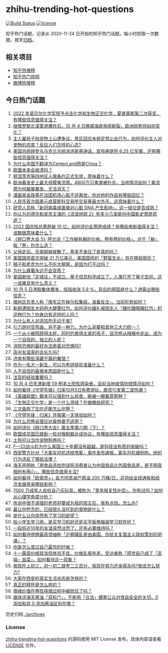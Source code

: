 # zhihu-trending-hot-questions

[![Build Status](https://github.com/justjavac/zhihu-trending-hot-questions/workflows/ci/badge.svg?branch=master)](https://github.com/justjavac/zhihu-trending-hot-questions/actions)
[![license](https://img.shields.io/github/license/justjavac/zhihu-trending-hot-questions)](https://github.com/justjavac/zhihu-trending-hot-questions/blob/master/LICENSE)

知乎热门话题，记录从 2020-11-24 日开始的知乎热门话题。每小时抓取一次数据，按天[归档](./archives)。

## 相关项目

- [知乎热搜榜](https://github.com/justjavac/zhihu-trending-top-search)
- [知乎热门视频](https://github.com/justjavac/zhihu-trending-hot-video)
- [微博热搜榜](https://github.com/justjavac/weibo-trending-hot-search)

## 今日热门话题

<!-- BEGIN -->
<!-- 最后更新时间 Thu Oct 06 2022 07:27:12 GMT+0800 (China Standard Time) -->

1. [2022 年诺贝尔化学奖授予点击化学和生物正交化学，夏普莱斯第二次获奖，有哪些信息值得关注？](https://www.zhihu.com/question/557810306)
1. [继俄罗斯北溪管道爆炸后，10 月 4 日挪威海底电缆断裂，欧洲局势将如何变化？](https://www.zhihu.com/question/557721933)
1. [主人雇轿子抬宠物上山遭争议，景区回应未规定禁止此行为，如何评价主人对宠物的态度？反应人们怎样的心态?](https://www.zhihu.com/question/557809697)
1. [美国总统拜登与乌克兰总统泽连斯基通话，宣布再提供 6.25 亿军援，还有哪些信息值得关注？](https://www.zhihu.com/question/557799825)
1. [为什么中国不翻译为CenterLand而是China？](https://www.zhihu.com/question/555469180)
1. [欧盟未来会崩溃吗？](https://www.zhihu.com/question/37574299)
1. [顿涅茨克等四地区入俄条约正式生效，意味着什么？](https://www.zhihu.com/question/557796073)
1. [欧洲暴发史上最大规模禽流感，4800万只禽类被扑杀，当地情况如何？禽流感为何屡屡暴发、无法消灭？](https://www.zhihu.com/question/557804465)
1. [漫画家金政基在法国机场心脏不适离世，你对他的作品有哪些回忆？](https://www.zhihu.com/question/557818741)
1. [人民币首次超美元成莫斯科交易所交易量最大外币，这意味着什么？](https://www.zhihu.com/question/557738944)
1. [研究人员称「新冠病毒或直接对心脏 DNA 产生影响」，这一结论是否成熟？](https://www.zhihu.com/question/557802160)
1. [你认为刘德华和吴京主演的《流浪地球 2》有多少几率能创中国影史票房奇迹？](https://www.zhihu.com/question/550730872)
1. [2022 国庆档总票房破 10 亿，如何评价此票房成绩？有哪些电影值得关注？该数据意味着什么？](https://www.zhihu.com/question/557650080)
1. [《脱口秀大会 5》呼兰说「工作躺有躺的价格，卷有卷的价格」，对于「躺」和「卷」你怎么选？](https://www.zhihu.com/question/557671984)
1. [父母走后，兄弟姐妹就散了，基本不来往了是真的吗？](https://www.zhihu.com/question/452496602)
1. [美国国债首次突破 31 万亿美元，美国国债的「野蛮生长」存在哪些隐忧？](https://www.zhihu.com/question/557803018)
1. [狮子和老虎为什么不吃大猩猩，是因为打不过吗？](https://www.zhihu.com/question/554985677)
1. [为什么蜂蜜永远不会变质？](https://www.zhihu.com/question/381307807)
1. [爱因斯坦「定域论」不成立，量子信息科学成立了，人类打开了量子空间，这一成果具有什么意义？](https://www.zhihu.com/question/557732508)
1. [10 月 5 日港股集体爆发，恒指收涨 5.9 %，背后的原因是什么？透露出哪些信息？](https://www.zhihu.com/question/557807933)
1. [俄地区负责人称「俄军正在赫尔松集结，准备反击」，当前形势如何？](https://www.zhihu.com/question/557818740)
1. [新郎遭陌生大妈抱大腿要红包，如何评价婚礼被陌生人「蹭吃蹭喝蹭红包」的这种行为？你身边有这样的人吗？](https://www.zhihu.com/question/557733856)
1. [为什么有人对添加剂无动于衷?](https://www.zhihu.com/question/557449199)
1. [引力是时空弯曲，并不是一种力，为什么非要和其他三大力统一？](https://www.zhihu.com/question/333600411)
1. [一个从小被照顾得太好，同时约束得太紧的孩子，该怎样从襁褓中走出，成为一个自信的，独立的人呢？](https://www.zhihu.com/question/556768362)
1. [消除恐惧的最好办法是面对恐惧吗?](https://www.zhihu.com/question/354168630)
1. [高中友谊真的会长久吗?](https://www.zhihu.com/question/557521702)
1. [济南有哪些深藏不露的餐馆？](https://www.zhihu.com/question/24877105)
1. [作为一名大一新生，可以为考研提前准备什么？](https://www.zhihu.com/question/51364870)
1. [人不自信的最根本原因是什么？](https://www.zhihu.com/question/22996751)
1. [法官的经验重要吗？](https://www.zhihu.com/question/303089606)
1. [10 月 4 日天津新增 59 例本土阳性感染者，目前当地疫情防控情况如何？](https://www.zhihu.com/question/557738968)
1. [如何看待《守望先锋》归来10月5日免费游玩，能否引发第二波热潮？](https://www.zhihu.com/question/537416263)
1. [《英雄联盟》脚本可以强到什么程度，能被一眼看穿那种？](https://www.zhihu.com/question/273718959)
1. [「生物正交化学」是一个什么领域？在做哪些研究？](https://www.zhihu.com/question/35989109)
1. [三文鱼除了生吃还能怎么吃啊？](https://www.zhihu.com/question/270055598)
1. [《守望先锋：归来》开服第一天体验如何？](https://www.zhihu.com/question/557686923)
1. [为什么恐怖谷理论对奥特曼不适用？](https://www.zhihu.com/question/335617966)
1. [如何评价《脱口秀大会》第五季第六期（下）？](https://www.zhihu.com/question/557827709)
1. [欧盟成员国已就新一轮对俄制裁达成协议，有哪些信息值得关注？](https://www.zhihu.com/question/557814970)
1. [土狗可以当作宠物狗养吗？](https://www.zhihu.com/question/333464236)
1. [F—22战斗机为什么美国三十年都没有超越，是科技没有质的突破吗？](https://www.zhihu.com/question/512936281)
1. [西安警方针对「大客车司机违规甩客」事件发布通报，客车司机被刑拘，他的行为违反了哪些法律？](https://www.zhihu.com/question/557798472)
1. [海天声明称「用食品添加剂误导消费者认为中国食品比外国食品差，是不明真相别有用心」，哪些信息值得关注?](https://www.zhihu.com/question/557679215)
1. [如何看待「欧佩克+」各方同意减产原油 200 万桶/日，这将给全球通胀和经济发展带来哪些影响？](https://www.zhihu.com/question/557840936)
1. [7000 万成年人会给自己买玩具，被称为「童年报复性补偿」，你有过吗？如何从心理学角度分析？](https://www.zhihu.com/question/557759707)
1. [传说中很不讲理的老师将要成为我的班主任，我有点怕，怎么办?](https://www.zhihu.com/question/557829744)
1. [最让你怀念的，已经很久没吃到的食物是什么？](https://www.zhihu.com/question/555384027)
1. [是什么让你突然有了学习的欲望？](https://www.zhihu.com/question/369033564)
1. [给小学生学习用，是买学习机好还是买平板电脑装学习软件好？](https://www.zhihu.com/question/349279157)
1. [一段将近10年的友谊突然淡然了，还有必要维持吗？](https://www.zhihu.com/question/557815746)
1. [如何看待伊朗最高领袖称「近期骚乱是由美国、伪犹太复国主义政权策划的阴谋」？](https://www.zhihu.com/question/557816328)
1. [你是怎么度过自己最穷的时候？](https://www.zhihu.com/question/557829650)
1. [十一露营价格猛涨但体验不佳，价格乱服务差，受访者称「感觉自己成了『高端』韭菜」，如何看待这一现象？](https://www.zhihu.com/question/557601308)
1. [我现在上初三，初一初二就考二三百分，我现在努力还来得及吗?我该怎么努力?](https://www.zhihu.com/question/557739373)
1. [大家在西安的真实生活状态是怎样的？](https://www.zhihu.com/question/427334296)
1. [真正的释怀是怎么样的？](https://www.zhihu.com/question/556136082)
1. [情绪价值在两性择偶过程中被低估了吗？](https://www.zhihu.com/question/555268641)
1. [媒体评海天酱油「双标门」，不能用「合法」搪塞公众对食品安全的关切，0 添加和非 0 添加酱油区别在哪？](https://www.zhihu.com/question/557797008)

<!-- END -->

历史归档 [./archives](./archives)

### License

[zhihu-trending-hot-questions](https://github.com/justjavac/zhihu-trending-hot-questions)
的源码使用 MIT License 发布。具体内容请查看 [LICENSE](./LICENSE) 文件。
